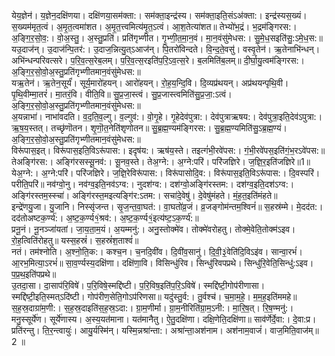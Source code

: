 

  
येय॒ज्ञेन॑। य॒ज्ञेन॒दक्षि॑णया। दक्षि॑णया॒सम॑क्ता:। सम॑क्ता॒इन्द्र॑स्य। सम॑क्ता॒इति॒संऽअ॑क्ता:। इन्द्र॑स्यस॒ख्यं। स॒ख्यम॑मृत॒त्वं। अ॒मृ॒त॒त्वमा॑शत। अ॒मृ॒त॒त्त्वमित्य॑मृ॒त॒ऽत्वं। आ॒श॒तेत्या॑शत॥ तेभ्यो॑भ॒द्रं। भ॒द्रम॑ङ्गिरस:। अ॒ङ्गि॒र॒सो॒व॒:। वो॒अ॒स्तु॒। अ॒स्तु॒प्रति॑। प्रति॑गृभ्णीत। गृ॒भ्णी॒त॒मा॒न॒वं। मा॒न॒वंसु॑मेधस:। सु॒मे॒ध॒सइति॑सु॒:ऽमे॒ध॒स:॥  
यउ॒दाज॑न्। उ॒दाज॑न्पि॒तर॑:। उ॒दाज॒न्नित्यु॒त्ऽआज॑न्। पि॒तरो॑विन्दते। वि॒न्द॒ते॒वसु॑। वस्वृ॒तेन॑। ऋ॒तेनाभि॑न्धन्। अभि॑न्धन्परिवत्सरे। प॒रि॒व॒त्स॒रेब॒लम्। प॒रि॒व॒त्स॒रइति॑प॒रि॒ऽव॒त्स॒रे। ब॒लमिति॑ब॒लम्॥ दी॒र्घा॒यु॒त्वम॑ङ्गिरस:। अ॒ङ्गि॒र॒सो॒वो॒अ॒स्तु॒प्रति॑गृभ्णीतमान॒वंसु॑मेधस:॥  
यऋ॒तेन॑। ऋ॒तेन॒सूर्यं॑। सूर्य॒मारो॑हयन्। आरो॑हयन्। रो॒ह॒य॒न्दि॒वि। दि॒व्यप्र॑थयन्। अप्र॑थयन्पृथि॒वी। पृ॒थि॒वीम्मा॒तरं॑। मा॒तरं॒वि। वीति॒वि॥ सु॒प्र॒जा॒स्त्वं। सु॒प्र॒जास्त्वमिति॑सु॒प्र॒जा॒:ऽत्वं। अ॒ङ्गि॒र॒सो॒वो॒अ॒स्तु॒प्रति॑गृभ्णीतमान॒वंसु॑मेधस:॥  
अ॒यन्नाभा॑। नाभा॑वदति। व॒द॒ति॒व॒ल्गु। व॒ल्गुव॑:। वो॒गृ॒हे। गृ॒हेदेव॑पुत्रा:। देव॑पुत्राऋषय:। देव॑पुत्रा॒इति॒देव॑ऽपुत्रा:। ऋ॒ष॒य॒स्तत्। तच्छृ॑णॊतन। शृ॒णॊ॒त॒नेति॑शृणोतन॥ सु॒ब्र॒ह्म॒ण्यम॑ङ्गिरस:। सु॒ब्र॒ह्म॒ण्यमिति॑सु॒ऽब्र॒ह्म॒ण्यं। अ॒ङ्गि॒र॒सो॒वो॒अ॒स्तु॒प्रति॑गृभ्णीतमान॒वंसु॑मेधस:॥  
विरू॑पास॒इत्। विरू॑पास॒इति॒विऽरू॑पास:। इदृष॑य:। ऋष॑य॒स्ते। तइत्गं॑भी॒रवे॑पस:। गं॒भी॒रवे॑पस॒इति॑गं॒भ॒रऽवे॑पस:॥ तेअङ्गि॑रस:। अङ्गि॑रसस्सू॒नव॑:। सू॒नव॒स्ते। तेअ॒ग्ने:। अ॒ग्ने:परि॑। परि॑जज्ञिरे। ज॒ज्ञि॒र॒इति॑जज्ञिरे॥1॥  
येअ॒ग्ने:। अ॒ग्ने:परि॑। परि॑जज्ञिरे। ज॒ज्ञि॒रेविरू॑पास:। विरू॑पासोदि॒व:। विरू॑पास॒इति॒विऽरू॑पास:। दि॒वस्परि॑। परीति॒परि॑॥ नव॑ग्वो॒नु। नव॑ग्व॒इति॒नव॑ऽग्व:। नुदश॑ग्व:। दश॑ग्वो॒अङ्गि॑रस्तम:। दश॑ग्व॒इति॒दश॑ऽग्व:। अङ्गि॑रस्तम॒स्स्चा॑। अङ्गि॑रस्त॒मइत्यङ्गि॑र:ऽतम:। सचा॑दे॒वेषु॑। दे॒वेषु॑मंहते। मं॒ह॒त॒इति॑मंहते॥  
इन्द्रे॑णयु॒जा। यु॒जानि। निस्सृ॑जन्त। सृ॒ज॒न्त॒वा॒घत॑:। वा॒घतो॑व्र॒जं। व्र॒जङ्गोम॑न्तम॒श्विनं॑॥ स॒हस्र॑म्मे। मे॒दद॑त:। दद॑तोअष्टक॒र्ण्य॑:। अ॒ष्ट॒क॒र्ण्य१॒॑श्रव॑:। अ॒ष्ट॒क॒र्ण्य१॒॑इत्य॑ष्ट॒ऽक॒र्ण्य॑:॥  
प्रनू॒नं। नू॒नञ्जा॑यतां। जा॒य॒ता॒म॒यं। अ॒यम्मनु॑:। अनु॒स्तोक्मे॑व। तोक्मे॑वरोहतु। तोक्मे॒वेति॒तोक्म॑ऽइव। रो॒ह॒त्विति॑रोहतु॥ यस्स॒हस्रं॑। स॒हस्रं॑श॒ताश्वं॑॥  
नतं। तम॑श्नोति। अ॒श्नो॒ति॒क:। कश्च॒न। च॒नदि॒वी॑व। दि॒वी॑व॒सानु॑। दि॒वी॒३॒॑वेति॑दि॒विऽइ॑व। सान्वा॒रभं॑। आ॒रभ॒मित्या॒ऽरभं॑॥ सा॒व॒र्ण्यस्य॒दक्षि॑णा। दक्षि॑णा॒वि। विसिन्धु॑रिव। सिन्धु॑रिवपप्रथे। सिन्धु॑रि॒वेति॒सिन्धु॑:ऽइव। प॒प्र॒थ॒इति॑पप्रथे॥  
उ॒तदा॒सा। दा॒साप॑रि॒विषे॑। प॒रि॒विषे॒स्मद्दि॑ष्टी। प॒रि॒विष॒इति॑प॒रि॒ऽविषे॑। स्मद्दि॑ष्टी॒गोप॑रीणासा। स्मद्दि॑ष्टी॒इति॒स्मत्ऽदि॑ष्टी। गोप॑रीण॒सेति॒गोऽप॑रिणसा॥ यदु॑स्तु॒र्व:। तु॒र्वश्च॑। च॒मा॒म॒हे॒। म॒म॒ह॒इति॑ममहे॥  
स॒ह॒स्र॒दाग्रा॑म॒णी:। स॒ह॒स्र॒दाइति॑स॒ह॒स्र॒ऽदा:। ग्रा॒म॒णीर्मा। ग्रा॒म॒नीरिति॑ग्रा॒म॒ऽनी:। मा॒रि॒ष॒त्। रि॒ष॒ण्मनु॑:। मनु॒स्सूर्ये॑ण। सूर्ये॑णास्य। अ॒स्य॒यत॑माना। यत॑मानैतु। ऐ॒तु॒दक्षि॑णा। दक्षि॒णेति॒दक्षि॑णा॥ साव॑र्णेर्दे॒वा:। दे॒वा:प्र। प्रति॑रन्तु। ति॒र॒न्त्वायुः॑। आयु॒र्यस्मि॑न्। यस्मि॒न्नश्रा॑न्ता:। अश्रा॑न्ता॒अश॑नाम। अश॑नाम॒वाजं॑। वाज॒मिति॒वाज॑म्॥ 2 ॥  
